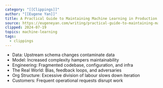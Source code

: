```yaml
---
category: "[[Clippings]]"
author: "[[Eugene Yan]]"
title: A Practical Guide to Maintaining Machine Learning in Production
source: https://eugeneyan.com/writing/practical-guide-to-maintaining-machine-learning/
clipped: 2024-07-19
topics: machine-learning
tags:
  - clippings
---
```


-   Data: Upstream schema changes contaminate data
-   Model: Increased complexity hampers maintainability
-   Engineering: Fragmented codebase, configuration, and infra
-   The Real World: Bias, feedback loops, and adversaries
-   Org Structure: Excessive division of labour slows down iteration
-   Customers: Frequent operational requests disrupt work